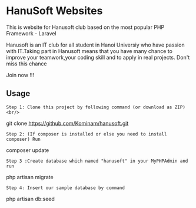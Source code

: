 # HanuSoft Websites
This is website for Hanusoft club based on the most popular PHP Framework - Laravel<br>

Hanusoft is an IT club for all student in Hanoi Universiy who have passion with IT.Taking part in Hanusoft means that you have many chance to improve your teamwork,your coding skill and to apply in real projects. Don't miss this chance<br/>

Join now !!!<br/>
## Usage
```
Step 1: Clone this project by following command (or download as ZIP)<br/>

```
git clone https://github.com/Kominam/hanusoft.git

```
Step 2: (If composer is installed or else you need to install composer) Run

```
composer update

```
Step 3 :Create database which named "hanusoft" in your MyPHPAdmin and run

```
php artisan migrate
```
Step 4: Insert our sample database by command

```
php artisan db:seed

```
